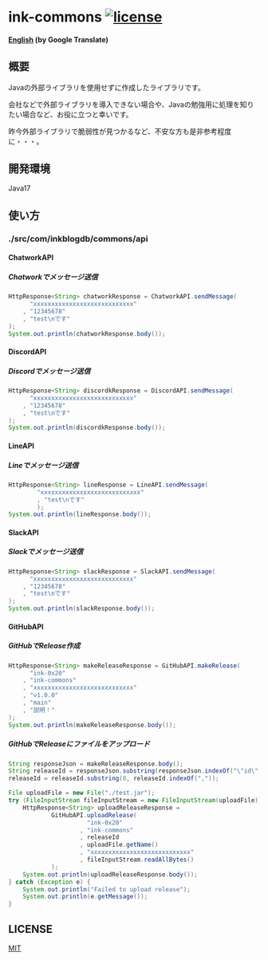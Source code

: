 # ink-commons [![license](https://img.shields.io/badge/license-MIT-green.svg?style=flat-square)](https://github.com/ink-0x20/ink-commons/blob/main/LICENSE)
#### [English](https://translate.google.com/translate?sl=ja&tl=en&u=https://github.com/ink-0x20/ink-commons) (by Google Translate)  
## 概要
Javaの外部ライブラリを使用せずに作成したライブラリです。

会社などで外部ライブラリを導入できない場合や、Javaの勉強用に処理を知りたい場合など、お役に立つと幸いです。

昨今外部ライブラリで脆弱性が見つかるなど、不安な方も是非参考程度に・・・。

## 開発環境
Java17

## 使い方
### ./src/com/inkblogdb/commons/api
#### ChatworkAPI
##### Chatworkでメッセージ送信
```Java
HttpResponse<String> chatworkResponse = ChatworkAPI.sendMessage(
	  "xxxxxxxxxxxxxxxxxxxxxxxxxxxx"
	, "12345678"
	, "test\nです"
);
System.out.println(chatworkResponse.body());
```

#### DiscordAPI
##### Discordでメッセージ送信
```Java
HttpResponse<String> discordkResponse = DiscordAPI.sendMessage(
	  "xxxxxxxxxxxxxxxxxxxxxxxxxxxx"
	, "12345678"
	, "test\nです"
);
System.out.println(discordkResponse.body());
```

#### LineAPI
##### Lineでメッセージ送信
```Java
HttpResponse<String> lineResponse = LineAPI.sendMessage(
        "xxxxxxxxxxxxxxxxxxxxxxxxxxxx"
        , "test\nです"
        );
System.out.println(lineResponse.body());
```

#### SlackAPI
##### Slackでメッセージ送信
```Java
HttpResponse<String> slackResponse = SlackAPI.sendMessage(
	  "xxxxxxxxxxxxxxxxxxxxxxxxxxxx"
	, "12345678"
	, "test\nです"
);
System.out.println(slackResponse.body());
```

#### GitHubAPI
##### GitHubでRelease作成
```Java
HttpResponse<String> makeReleaseResponse = GitHubAPI.makeRelease(
	  "ink-0x20"
	, "ink-commons"
	, "xxxxxxxxxxxxxxxxxxxxxxxxxxxx"
	, "v1.0.0"
	, "main"
	, "説明！"
);
System.out.println(makeReleaseResponse.body());
```

##### GitHubでReleaseにファイルをアップロード
```Java
String responseJson = makeReleaseResponse.body();
String releaseId = responseJson.substring(responseJson.indexOf("\"id\":") + 5);
releaseId = releaseId.substring(0, releaseId.indexOf(","));

File uploadFile = new File("./test.jar");
try (FileInputStream fileInputStream = new FileInputStream(uploadFile)) {
	HttpResponse<String> uploadReleaseResponse =
			GitHubAPI.uploadRelease(
					  "ink-0x20"
					, "ink-commons"
					, releaseId
					, uploadFile.getName()
					, "xxxxxxxxxxxxxxxxxxxxxxxxxxxx"
					, fileInputStream.readAllBytes()
			);
	System.out.println(uploadReleaseResponse.body());
} catch (Exception e) {
	System.out.println("Failed to upload release");
	System.out.println(e.getMessage());
}
```

## LICENSE
[MIT](https://github.com/ink-0x20/ink-commons/blob/main/LICENSE)
